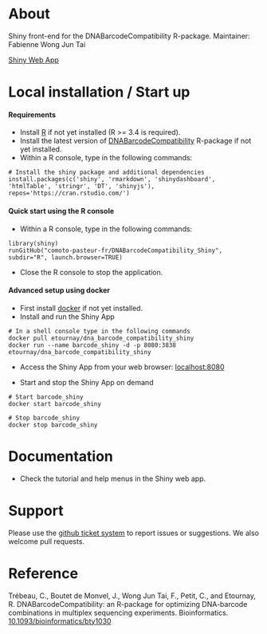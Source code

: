 About
=================

Shiny front-end for the DNABarcodeCompatibility R-package.
Maintainer: Fabienne Wong Jun Tai

[Shiny Web App](https://dnabarcodecompatibility.pasteur.fr)


Local installation / Start up
================

#### Requirements

* Install [R](https://www.r-project.org/) if not yet installed (R >= 3.4 is required).
* Install the latest version of  [DNABarcodeCompatibility](https://github.com/comoto-pasteur-fr/DNABarcodeCompatibility#installation) R-package if not yet installed.
* Within a R console, type in the following commands:

```
# Install the shiny package and additional dependencies
install.packages(c('shiny', 'rmarkdown', 'shinydashboard', 'htmlTable', 'stringr', 'DT', 'shinyjs'), repos='https://cran.rstudio.com/')

```


#### Quick start using the R console

* Within a R console, type in the following commands:

```
library(shiny)    
runGitHub("comoto-pasteur-fr/DNABarcodeCompatibility_Shiny", subdir="R", launch.browser=TRUE)
```
* Close the R console to stop the application.


#### Advanced setup using docker

* First install [docker](https://docs.docker.com/install/) if not yet installed.
* Install and run the Shiny App

```
# In a shell console type in the following commands
docker pull etournay/dna_barcode_compatibility_shiny
docker run --name barcode_shiny -d -p 8080:3838 etournay/dna_barcode_compatibility_shiny
```

* Access the Shiny App from your web browser: [localhost:8080](http://localhost:8080)

* Start and stop the Shiny App on demand

```
# Start barcode_shiny
docker start barcode_shiny

# Stop barcode_shiny
docker stop barcode_shiny
```




Documentation
================

* Check the tutorial and help menus in the Shiny web app.


Support
=========

Please use the [github ticket system](https://github.com/comoto-pasteur-fr/DNABarcodeCompatibility_Shiny/issues) to report issues or suggestions. 
We also welcome pull requests.



Reference
==========

Trébeau, C., Boutet de Monvel, J., Wong Jun Tai, F., Petit, C., and Etournay, R. DNABarcodeCompatibility: an R-package for optimizing DNA-barcode combinations in multiplex sequencing experiments. Bioinformatics. [10.1093/bioinformatics/bty1030](10.1093/bioinformatics/bty1030)



